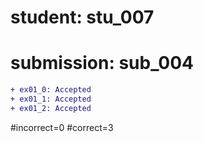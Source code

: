 # student: stu_007
# submission: sub_004

```diff
+ ex01_0: Accepted
+ ex01_1: Accepted
+ ex01_2: Accepted
```
#incorrect=0
#correct=3
